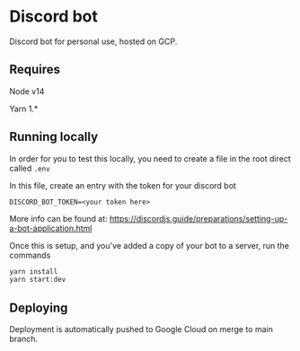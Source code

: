# Discord bot

Discord bot for personal use, hosted on GCP.

## Requires
Node v14

Yarn 1.*

## Running locally

In order for you to test this locally, you need to create a file in the root direct called `.env`

In this file, create an entry with the token for your discord bot
```
DISCORD_BOT_TOKEN=<your token here>
```

More info can be found at: https://discordjs.guide/preparations/setting-up-a-bot-application.html

Once this is setup, and you've added a copy of your bot to a server, run the commands

```bash
yarn install
yarn start:dev
```

## Deploying

Deployment is automatically pushed to Google Cloud on merge to main branch.
